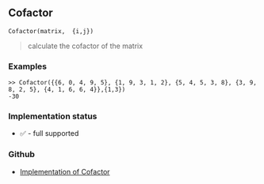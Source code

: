 ## Cofactor

```
Cofactor(matrix,  {i,j})
```

> calculate the cofactor of the matrix


### Examples

```
>> Cofactor({{6, 0, 4, 9, 5}, {1, 9, 3, 1, 2}, {5, 4, 5, 3, 8}, {3, 9, 8, 2, 5}, {4, 1, 6, 6, 4}},{1,3})
-30
```






### Implementation status

* &#x2705; - full supported

### Github

* [Implementation of Cofactor](https://github.com/axkr/symja_android_library/blob/master/symja_android_library/matheclipse-core/src/main/java/org/matheclipse/core/builtin/LinearAlgebra.java#L1213) 
